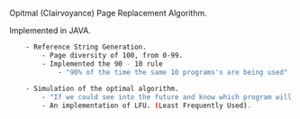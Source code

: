 Opitmal (Clairvoyance) Page Replacement Algorithm.

Implemented in JAVA.

```sh
	- Reference String Generation.
		- Page diversity of 100, from 0-99.
		- Implemented the 90 - 10 rule
			- "90% of the time the same 10 programs's are being used"
	
	- Simulation of the optimal algorithm.
		- "If we could see into the future and know which program will be used"
		- An implementation of LFU. (Least Frequently Used).
```
